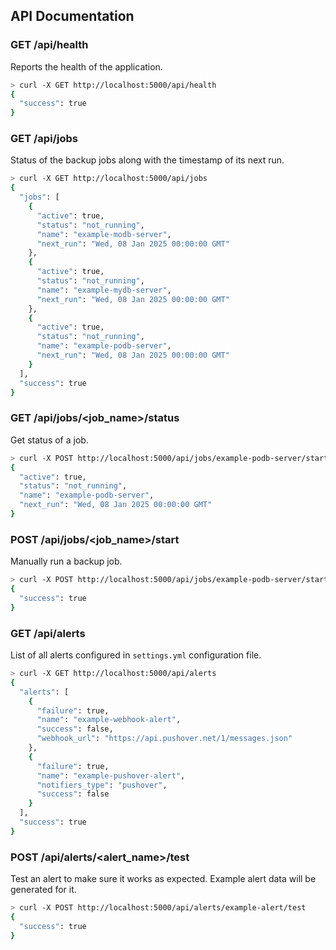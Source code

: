 ## API Documentation

### GET /api/health

Reports the health of the application.

```bash
> curl -X GET http://localhost:5000/api/health
{
  "success": true
}
```

### GET /api/jobs

Status of the backup jobs along with the timestamp of its next run.

```bash
> curl -X GET http://localhost:5000/api/jobs
{
  "jobs": [
    {
      "active": true,
      "status": "not_running",
      "name": "example-modb-server",
      "next_run": "Wed, 08 Jan 2025 00:00:00 GMT"
    },
    {
      "active": true,
      "status": "not_running",
      "name": "example-mydb-server",
      "next_run": "Wed, 08 Jan 2025 00:00:00 GMT"
    },
    {
      "active": true,
      "status": "not_running",
      "name": "example-podb-server",
      "next_run": "Wed, 08 Jan 2025 00:00:00 GMT"
    }
  ],
  "success": true
}
```

### GET /api/jobs/\<job_name>/status

Get status of a job.

```bash
> curl -X POST http://localhost:5000/api/jobs/example-podb-server/start
{
  "active": true,
  "status": "not_running",
  "name": "example-podb-server",
  "next_run": "Wed, 08 Jan 2025 00:00:00 GMT"
}
```

### POST /api/jobs/\<job_name>/start

Manually run a backup job.

```bash
> curl -X POST http://localhost:5000/api/jobs/example-podb-server/start
{
  "success": true
}
```

### GET /api/alerts

List of all alerts configured in `settings.yml` configuration file.

```bash
> curl -X GET http://localhost:5000/api/alerts
{
  "alerts": [
    {
      "failure": true,
      "name": "example-webhook-alert",
      "success": false,
      "webhook_url": "https://api.pushover.net/1/messages.json"
    },
    {
      "failure": true,
      "name": "example-pushover-alert",
      "notifiers_type": "pushover",
      "success": false
    }
  ],
  "success": true
}
```

### POST /api/alerts/\<alert_name>/test

Test an alert to make sure it works as expected. Example alert data will be generated for it.

```bash
> curl -X POST http://localhost:5000/api/alerts/example-alert/test
{
  "success": true
}
```
